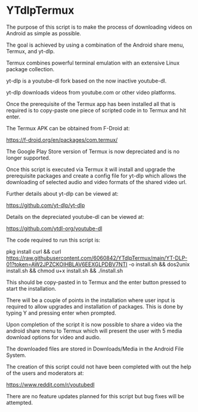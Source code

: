 # YTdlpTermux


The purpose of this script is to make the process of downloading videos on Android as simple as possible.

The goal is achieved by using a combination of the Android share menu, Termux, and yt-dlp.


Termux combines powerful terminal emulation with an extensive Linux package
collection.

yt-dlp is a youtube-dl fork based on the now inactive youtube-dl.

yt-dlp downloads videos from youtube.com or other video platforms.


Once the prerequisite of the Termux app has been installed all that is required is to copy-paste one piece of scripted code in to Termux and hit enter.

The Termux APK can be obtained from F-Droid at:

https://f-droid.org/en/packages/com.termux/

The Google Play Store version of Termux is now depreciated and is no longer supported.

Once this script is executed via Termux it will install and upgrade the prerequisite packages and create a config file for yt-dlp which allows the downloading of selected audio and video formats of the shared video url.

Further details about yt-dlp can be viewed at:

https://github.com/yt-dlp/yt-dlp

Details on the depreciated youtube-dl can be viewed at:

https://github.com/ytdl-org/youtube-dl


The code required to run this script is:

pkg install curl && curl https://raw.githubusercontent.com/6060842/YTdlpTermux/main/YT-DLP-01?token=AW2JPZCKOIHBLAV6EEXGLPDBV7NTI -o install.sh && dos2unix install.sh && chmod u+x install.sh && ./install.sh

This should be copy-pasted in to Termux and the enter button pressed to start the installation.

There will be a couple of points in the installation where user input is required to allow upgrades and installation of packages. This is done by typing Y and pressing enter when prompted.


Upon completion of the script it is now possible to share a video via the android share menu to Termux which will present the user with 5 media download options for video and audio.

The downloaded files are stored in Downloads/Media in the Android File System.


The creation of this script could not have been completed with out the help of the users and moderators at:

https://www.reddit.com/r/youtubedl

There are no feature updates planned for this script but bug fixes will be attempted.

